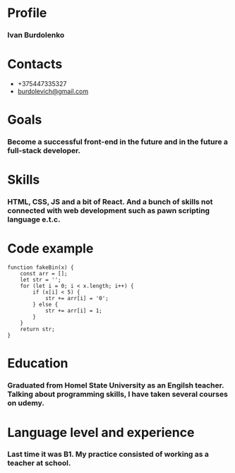 # Profile

### Ivan Burdolenko

# Contacts

-   +375447335327
-   burdolevich@gmail.com

# Goals

### Become a successful front-end in the future and in the future a full-stack developer.

# Skills

### HTML, CSS, JS and a bit of React. And a bunch of skills not connected with web development such as pawn scripting language e.t.c.

# Code example

```
function fakeBin(x) {
    const arr = [];
    let str = '';
    for (let i = 0; i < x.length; i++) {
        if (x[i] < 5) {
            str += arr[i] = '0';
        } else {
            str += arr[i] = 1;
        }
    }
    return str;
}
```

# Education

### Graduated from Homel State University as an Engilsh teacher. Talking about programming skills, I have taken several courses on udemy.

# Language level and experience

### Last time it was B1. My practice consisted of working as a teacher at school.
